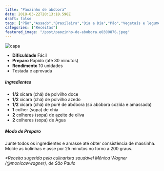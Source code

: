 ```yaml
---
title: "Pãozinho de abóbora"
date: 2018-03-22T20:13:18.598Z
draft: false
tags: ["Pão","Assado","Brasileira","Dia a Dia","Pão","Vegetais e legumes"]
categories: ["Receitas"]
featured_image: "/post/paozinho-de-abobora.e0300876.jpeg"
---
```


![capa](/post/paozinho-de-abobora.e0300876.jpeg)

*   **Dificuldade** Fácil
*   **Preparo** Rápido (até 30 minutos)
*   **Rendimento** 10 unidades
*   Testada e aprovada
    

##### Ingredientes

*   **1/2** xícara (chá) de polvilho doce
*   **1/2** xícara (chá) de polvilho azedo
*   **1/2** xícara (chá) de purê de abóbora (só abóbora cozida e amassada)
*   **1** colher (sopa) de chia
*   **2** colheres (sopa) de azeite de oliva
*   **2** colheres (sopa) de Água

##### Modo de Preparo

Junte todos os ingredientes e amasse até obter consistência de massinha. Molde as bolinhas e asse por 25 minutos no forno a 200 graus.

_*Receita sugerida pela culinarista saudável Mônica Wagner (@monicawwagner), de São Paulo_
